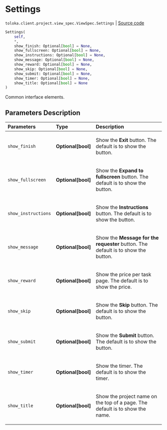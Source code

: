 # Settings
`toloka.client.project.view_spec.ViewSpec.Settings` | [Source code](https://github.com/Toloka/toloka-kit/blob/v1.2.0.post1/src/client/project/view_spec.py#L44)

```python
Settings(
    self,
    *,
    show_finish: Optional[bool] = None,
    show_fullscreen: Optional[bool] = None,
    show_instructions: Optional[bool] = None,
    show_message: Optional[bool] = None,
    show_reward: Optional[bool] = None,
    show_skip: Optional[bool] = None,
    show_submit: Optional[bool] = None,
    show_timer: Optional[bool] = None,
    show_title: Optional[bool] = None
)
```

Common interface elements.

## Parameters Description

| Parameters | Type | Description |
| :----------| :----| :-----------|
`show_finish`|**Optional\[bool\]**|<p>Show the **Exit** button. The default is to show the button.</p>
`show_fullscreen`|**Optional\[bool\]**|<p>Show the **Expand to fullscreen** button. The default is to show the button.</p>
`show_instructions`|**Optional\[bool\]**|<p>Show the **Instructions** button. The default is to show the button.</p>
`show_message`|**Optional\[bool\]**|<p>Show the **Message for the requester** button. The default is to show the button.</p>
`show_reward`|**Optional\[bool\]**|<p>Show the price per task page. The default is to show the price.</p>
`show_skip`|**Optional\[bool\]**|<p>Show the **Skip** button. The default is to show the button.</p>
`show_submit`|**Optional\[bool\]**|<p>Show the **Submit** button. The default is to show the button.</p>
`show_timer`|**Optional\[bool\]**|<p>Show the timer. The default is to show the timer.</p>
`show_title`|**Optional\[bool\]**|<p>Show the project name on the top of a page. The default is to show the name.</p>
